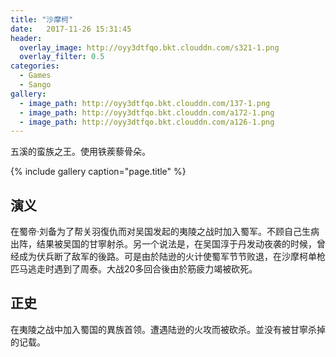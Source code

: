 ```yaml
---
title: "沙摩柯"
date:   2017-11-26 15:31:45
header:
  overlay_image: http://oyy3dtfqo.bkt.clouddn.com/s321-1.png
  overlay_filter: 0.5
categories:
  - Games
  - Sango
gallery:
  - image_path: http://oyy3dtfqo.bkt.clouddn.com/137-1.png
  - image_path: http://oyy3dtfqo.bkt.clouddn.com/a172-1.png
  - image_path: http://oyy3dtfqo.bkt.clouddn.com/a126-1.png
---
```


五溪的蛮族之王。使用铁蒺藜骨朵。

{% include gallery caption="page.title" %}

## 演义

在蜀帝·刘备为了帮关羽復仇而对吴国发起的夷陵之战时加入蜀军。不顾自己生病出阵，结果被吴国的甘寧射杀。另一个说法是，在吴国淳于丹发动夜袭的时候，曾经成为伏兵断了敌军的後路。可是由於陆逊的火计使蜀军节节败退，在沙摩柯单枪匹马逃走时遇到了周泰。大战20多回合後由於筋疲力竭被砍死。

## 正史

在夷陵之战中加入蜀国的異族首领。遭遇陆逊的火攻而被砍杀。並没有被甘寧杀掉的记载。